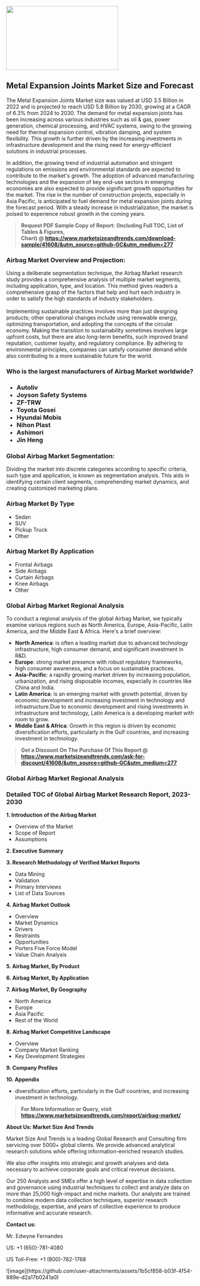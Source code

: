 <p><img class="alignnone size-medium wp-image-20088" src="https://ffe5etoiles.com/wp-content/uploads/2024/12/MST1-300x171.png" alt="" width="300" height="171" /></p><h2>Metal Expansion Joints Market Size and Forecast</h2><p>The Metal Expansion Joints Market size was valued at USD 3.5 Billion in 2022 and is projected to reach USD 5.8 Billion by 2030, growing at a CAGR of 6.3% from 2024 to 2030. The demand for metal expansion joints has been increasing across various industries such as oil & gas, power generation, chemical processing, and HVAC systems, owing to the growing need for thermal expansion control, vibration damping, and system flexibility. This growth is further driven by the increasing investments in infrastructure development and the rising need for energy-efficient solutions in industrial processes.</p><p>In addition, the growing trend of industrial automation and stringent regulations on emissions and environmental standards are expected to contribute to the market's growth. The adoption of advanced manufacturing technologies and the expansion of key end-use sectors in emerging economies are also expected to provide significant growth opportunities for the market. The rise in the number of construction projects, especially in Asia Pacific, is anticipated to fuel demand for metal expansion joints during the forecast period. With a steady increase in industrialization, the market is poised to experience robust growth in the coming years.</p></p><blockquote id="" class=""><strong>Request PDF Sample Copy of Report: (Including Full TOC, List of Tables &amp; Figures, Chart)&nbsp;@&nbsp;<strong><a href="https://www.marketsizeandtrends.com/download-sample/41608/&utm_source=github-GC&utm_medium=277" target="_blank">https://www.marketsizeandtrends.com/download-sample/41608/&utm_source=github-GC&utm_medium=277</a></strong></strong></blockquote><h3 id="" class="">Airbag Market&nbsp;Overview and Projection:</h3><p id="" class="">Using a deliberate segmentation technique, the Airbag Market research study provides a comprehensive analysis of multiple market segments, including application, type, and location. This method gives readers a comprehensive grasp of the factors that help and hurt each industry in order to satisfy the high standards of industry stakeholders. <br /> <br />Implementing sustainable practices involves more than just designing products; other operational changes include using renewable energy, optimizing transportation, and adopting the concepts of the circular economy. Making the transition to sustainability sometimes involves large upfront costs, but there are also long-term benefits, such improved brand reputation, customer loyalty, and regulatory compliance. By adhering to environmental principles, companies can satisfy consumer demand while also contributing to a more sustainable future for the world.</p><h3 id="" class="">Who is the largest manufacturers of&nbsp;Airbag Market worldwide?</h3><h3 class=""><p><ul><li>Autoliv </li><li> Joyson Safety Systems </li><li> ZF-TRW </li><li> Toyota Gosei </li><li> Hyundai Mobis </li><li> Nihon Plast </li><li> Ashimori </li><li> Jin Heng</li></ul></p></h3><h3 id="" class="">Global&nbsp;Airbag Market Segmentation:</h3><p id="" class="">Dividing the market into discrete categories according to specific criteria, such type and application, is known as segmentation analysis. This aids in identifying certain client segments, comprehending market dynamics, and creating customized marketing plans.</p><h3 id="" class="">Airbag Market&nbsp;By Type</h3><p><p><ul><li>Sedan </li><li> SUV </li><li> Pickup Truck </li><li> Other</p></li></ul></p></p><h3 id="" class="">Airbag Market&nbsp;By Application</h3><p class=""><p><ul><li>Frontal Airbags </li><li> Side Airbags </li><li> Curtain Airbags </li><li> Knee Airbags </li><li> Other</li></ul></p></p><h3 id="" class="">Global Airbag Market Regional Analysis</h3><p id="" class="">To conduct a regional analysis of the global Airbag Market, we typically examine various regions such as North America, Europe, Asia-Pacific, Latin America, and the Middle East &amp; Africa. Here's a brief overview:</p><ul><li><strong>North America</strong>: is often a leading market due to advanced technology infrastructure, high consumer demand, and significant investment in R&amp;D.</li><li><strong>Europe</strong>: strong market presence with robust regulatory frameworks, high consumer awareness, and a focus on sustainable practices.</li><li><strong>Asia-Pacific</strong>: a rapidly growing market driven by increasing population, urbanization, and rising disposable incomes, especially in countries like China and India.</li><li><strong>Latin America</strong>: is an emerging market with growth potential, driven by economic development and increasing investment in technology and infrastructure.Due to economic development and rising investments in infrastructure and technology, Latin America is a developing market with room to grow.</li><li><strong>Middle East &amp; Africa</strong>: Growth in this region is driven by economic diversification efforts, particularly in the Gulf countries, and increasing investment in technology.</li></ul><blockquote id="" class=""><strong>Get a Discount On The Purchase Of This Report @ <strong><a href="https://www.marketsizeandtrends.com/ask-for-discount/41608/&utm_source=github-GC&utm_medium=277" target="_blank">https://www.marketsizeandtrends.com/ask-for-discount/41608/&utm_source=github-GC&utm_medium=277</a></strong></strong></blockquote><h3 id="" class="">Global Airbag Market Regional Analysis</h3><h3 id="" class="">Detailed TOC of Global Airbag Market Research Report, 2023-2030</h3><p id="" class=""><strong>1. Introduction of the Airbag Market</strong></p><ul><li>Overview of the Market</li><li>Scope of Report</li><li>Assumptions</li></ul><p id="" class=""><strong>2. Executive Summary</strong></p><p id="" class=""><strong>3. Research Methodology of Verified Market Reports</strong></p><ul><li>Data Mining</li><li>Validation</li><li>Primary Interviews</li><li>List of Data Sources</li></ul><p id="" class=""><strong>4. Airbag Market Outlook</strong></p><ul><li>Overview</li><li>Market Dynamics</li><li>Drivers</li><li>Restraints</li><li>Opportunities</li><li>Porters Five Force Model</li><li>Value Chain Analysis</li></ul><p id="" class=""><strong>5. Airbag Market, By Product</strong></p><p id="" class=""><strong>6. Airbag Market, By Application</strong></p><p id="" class=""><strong>7. Airbag Market, By Geography</strong></p><ul><li>North America</li><li>Europe</li><li>Asia Pacific</li><li>Rest of the World</li></ul><p id="" class=""><strong>8. Airbag Market Competitive Landscape</strong></p><ul><li>Overview</li><li>Company Market Ranking</li><li>Key Development Strategies</li></ul><p id="" class=""><strong>9. Company Profiles</strong></p><p id="" class=""><strong>10. Appendix</strong></p><ul><li>diversification efforts, particularly in the Gulf countries, and increasing investment in technology.</li></ul><blockquote id="" class=""><strong>For More Information or Query, visit <strong><strong><a href="https://www.marketsizeandtrends.com/report/airbag-market/" target="_blank">https://www.marketsizeandtrends.com/report/airbag-market/</a></strong></strong></strong></blockquote><p id="" class=""><strong>About Us: Market Size And Trends</strong></p><p id="" class="">Market Size And Trends is a leading Global Research and Consulting firm servicing over 5000+ global clients. We provide advanced analytical research solutions while offering information-enriched research studies.</p><p id="" class="">We also offer insights into strategic and growth analyses and data necessary to achieve corporate goals and critical revenue decisions.</p><p id="" class="">Our 250 Analysts and SMEs offer a high level of expertise in data collection and governance using industrial techniques to collect and analyze data on more than 25,000 high-impact and niche markets. Our analysts are trained to combine modern data collection techniques, superior research methodology, expertise, and years of collective experience to produce informative and accurate research.</p><p id="" class=""><strong>Contact us:</strong></p><p id="" class="">Mr. Edwyne Fernandes</p><p id="" class="">US: +1 (650)-781-4080</p><p id="" class="">US Toll-Free: +1 (800)-782-1768</p>
![image](https://github.com/user-attachments/assets/1b5cf858-b03f-4f54-889e-d2a17b0241a0)
